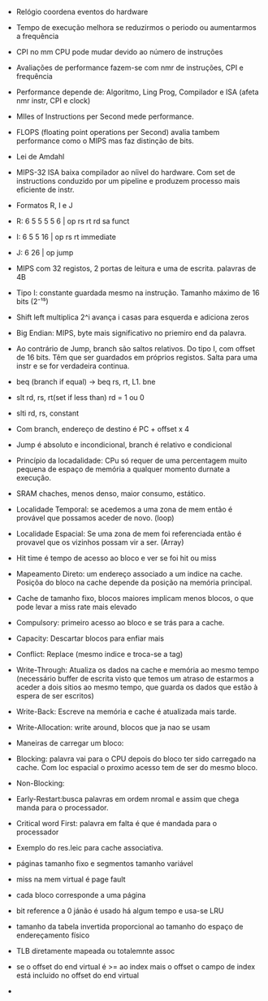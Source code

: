 

- Relógio coordena eventos do hardware
- Tempo de execução melhora se reduzirmos o periodo ou aumentarmos a frequência
- CPI no mm CPU pode mudar devido ao número de instruções
- Avaliações de performance fazem-se com nmr de instruções, CPI e frequência
- Performance depende de: Algoritmo, Ling Prog, Compilador e ISA (afeta nmr instr, CPI e clock)
- MIles of Instructions per Second mede performance.
- FLOPS (floating point operations per Second) avalia tambem performance como o MIPS mas faz distinção de bits.
- Lei de Amdahl 

- MIPS-32 ISA baixa compilador ao níivel do hardware. Com set de instructions conduzido por um pipeline e produzem processo mais eficiente de instr.
- Formatos R, I e J
- R: 6 5 5 5 5 6 | op rs rt rd sa funct
- I: 6 5 5 16 | op rs rt immediate
- J: 6 26 | op jump
- MIPS com 32 registos, 2 portas de leitura e uma de escrita. palavras de 4B
- Tipo I: constante guardada mesmo na instrução. Tamanho máximo de 16 bits (2⁻¹⁵)
- Shift left multiplica 2^i avança i casas para esquerda e adiciona zeros
- Big Endian: MIPS, byte mais significativo no priemiro end da palavra.
- Ao contrário de Jump, branch são saltos relativos. Do tipo I, com offset de 16 bits. Têm que ser guardados em próprios registos. Salta para uma instr e se for verdadeira continua.
- beq (branch if equal) -> beq rs, rt, L1. bne
- slt rd, rs, rt(set if less than) rd = 1 ou 0
- slti rd, rs, constant
- Com branch, endereço de destino é PC + offset x 4
- Jump é absoluto e incondicional, branch é relativo e condicional

- Princípio da locadalidade: CPu só requer de uma percentagem muito pequena de espaço de memória a qualquer momento durnate a execução.
- SRAM chaches, menos denso, maior consumo, estático.
- Localidade Temporal: se acedemos a uma zona de mem então é provável que possamos aceder de novo. (loop)
- Localidade Espacial: Se uma zona de mem foi referenciada então é provavel que os vizinhos possam vir a ser. (Array)
- Hit time é tempo de acesso ao bloco e ver se foi hit ou miss
- Mapeamento Direto: um endereço associado a um indice na cache. Posiçõa do bloco na cache depende da posição na memória principal.
- Cache de tamanho fixo, blocos maiores implicam menos blocos, o que pode levar a miss rate mais elevado
- Compulsory: primeiro acesso ao bloco e se trás para a cache.
- Capacity: Descartar blocos para enfiar mais
- Conflict: Replace (mesmo indice e troca-se a tag)
- Write-Through: Atualiza os dados na cache e memória ao mesmo tempo (necessário buffer de escrita visto que temos um atraso de estarmos a aceder a dois sitios ao mesmo tempo, que guarda os dados que estão à espera de ser escritos)
- Write-Back: Escreve na memória e cache é atualizada mais tarde.
- Write-Allocation: write around, blocos que ja nao se usam
- Maneiras de carregar um bloco:
- Blocking: palavra vai para o CPU depois do bloco ter sido carregado na cache. Com loc espacial o proximo acesso tem de ser do mesmo bloco.
- Non-Blocking: 
- Early-Restart:busca palavras em ordem nromal e assim que chega manda para o processador.
- Critical word First: palavra em falta é que é mandada para o processador
- Exemplo do res.leic para cache associativa.

- páginas tamanho fixo e segmentos tamanho variável
- miss na mem virtual é page fault
- cada bloco corresponde a uma página
- bit reference a 0 jánão é usado há algum tempo e usa-se LRU
- tamanho da tabela invertida proporcional ao tamanho do espaço de endereçamento físico
- TLB diretamente mapeada ou totalemnte assoc
- se o offset do end virtual é >= ao index mais o offset o campo de index está incluido no offset do end virtual
- 
